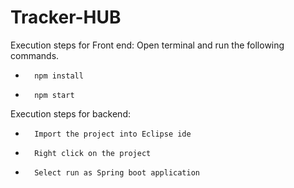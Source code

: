 # Tracker-HUB

Execution steps for Front end:
Open terminal and run the following commands.
-    	npm install
-    	npm start
Execution steps for backend:
-    	Import the project into Eclipse ide
-    	Right click on the project
-    	Select run as Spring boot application
